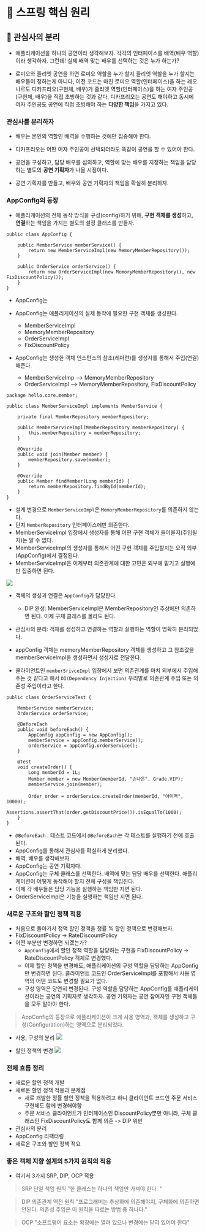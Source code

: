 # :book: 스프링 핵심 원리

## :pushpin: 관심사의 분리

- 애플리케이션을 하나의 공연이라 생각해보자. 각각의 인터페이스를 배역(배우 역할)이라 생각하자.
그런데! 실제 배역 맞는 배우를 선택하는 것은 누가 하는가?
  
- 로미오와 줄리엣 공연을 하면 로미오 역할을 누가 할지 줄리엣 역할을 누가 할지는 배우들이 정하는게 아니다,
이전 코드는 마친 로미오 역할(인터페이스)을 하는 레오나르도 디카프리오(구현체, 배우)가 줄리엣 역할(인터페이스)을
  하는 여자 주인공 (구현체, 배우)을 직접 초빙하는 것과 같다. 디카프리오는 공연도 해야하고 동시에 여자 주인공도
  공연에 직접 초빙해야 하는 **다양한 책임**을 가지고 있다.
  
### 관심사를 분리하자
- 배우는 본인의 역할인 배역을 수행하는 것에만 집중해야 한다.
- 디카프리오는 어떤 여자 주인공이 선택되더라도 똑같이 공연을 할 수 있어야 한다.
- 공연을 구성하고, 담당 배우를 섭외하고, 역할에 맞는 배우를 지정하는 책임을 담당하는 별도의 **공연 기획자**가
나올 시점이다.
  
- 공연 기획자를 만들고, 배우와 공연 기획자의 책임을 확실히 분리하자.

### AppConfig의 등장
- 애플리케이션의 전체 동작 방식을 구성(config)하기 위해, **구현 객체를 생성**하고, **연결**하는 책임을 가지는
별도의 설정 클래스를 만들자.
  

```
public class AppConfig {

    public MemberService memberService() {
        return new MemberServiceImpl(new MemoryMemberRepository());
    }
    
    public OrderService orderService() {
        return new OrderServiceImpl(new MemoryMemberRepository(), new FixDiscountPolicy());
    }
}
```

- AppConfig는 
- AppConfig는 애플리케이션의 실제 동작에 필요한 구현 객체를 생성한다.
  - MemberServiceImpl
  - MemoryMemberRepository
  - OrderServiceImpl
  - FixDiscountPolicy
  
- AppConfig는 생성한 객체 인스턴스의 참조(레퍼런)를 생성자를 통해서 주입(연결)해준다.
  - MemberServiceImp --> MemoryMemberRepository
  - OrderServiceImpl --> MemoryMemberRepository, FixDiscountPolicy
  

```
package hello.core.member;

public class MemberServiceImpl implements MemberService {

    private final MemberRepository memberRepository;

    public MemberServiceImpl(MemberRepository memberRepository) {
        this.memberRepository = memberRepository;
    }

    @Override
    public void join(Member member) {
        memberRepository.save(member);
    }

    @Override
    public Member findMember(Long memberId) {
        return memberRepository.findById(memberId);
    }
}
```

- 설계 변경으로 `MemberServiceImpl`은 `MemoryMemberRepository`를 의존하지 않는다.
- 단지 `MemberRepository` 인터페이스에만 의존한다.
- MemberServiceImpl 입장에서 생성자를 통해 어떤 구현 객체가 들어올지(주입될지)는 알 수 없다.
- MemberServiceImpl의 생성자를 통해서 어떤 구현 객체를 주입할지는 오직 외부(AppConfig)에서 결정된다.
- MemberServiceImpl은 이제부터 의존관계에 대한 고민은 외부에 맡기고 실행에만 집중하면 된다.

![](./image/AppConfig분리.png)

- 객체의 생성과 연결은 `AppConfig`가 담당한다.
  - DIP 완성: MemberServiceImpl은 MemberRepository인 추상에만 의존하면 된다. 이제 구체 클래스를 몰라도 된다.
- 관심사의 분리: 객체를 생성하고 연결하는 역할과 실행하는 역할이 명확히 분리되었다.

- appConfig 객체는 memoryMemberRepository 객체를 생성하고 그 참조값을 memberServiceImpl을 생성하면서
생성자로 전달한다.
  
- 클라이언트인 `memberSrivceImpl` 입장에서 보면 의존관계를 마치 외부에서 주입해주는 것 같다고 해서
`DI(Dependency Injection)` 우리말로 의존관계 주입 또는 의존성 주입이라고 한다.
  

```
public class OrderServiceTest {

    MemberService memberService;
    OrderService orderService;

    @BeforeEach
    public void beforeEach() {
        AppConfig appConfig = new AppConfig();
        memberService = appConfig.memberService();
        orderService = appConfig.orderService();
    }

    @Test
    void createOrder() {
        Long memberId = 1L;
        Member member = new Member(memberId, "손나은", Grade.VIP);
        memberService.join(member);

        Order order = orderService.createOrder(memberId, "아이맥", 10000);
        Assertions.assertThat(order.getDiscountPrice()).isEqualTo(1000);
    }
}
```

- `@BeforeEach` : 테스트 코드에서 `@BeforeEach`는 각 테스트를 실행하기 전에 호출된다.
- AppConfig를 통해서 관심사를 확실하게 분리했다.
- 배역, 배우를 생각해보자.
- AppConfig는 공연 기획자다.
- AppConfig는 구체 클래스를 선택한다. 배역에 맞는 담당 배우를 선택한다. 애플리케이션이 어떻게 동작해야 할지 전체 구성을 책임진다.
- 이제 각 배우들은 담당 기능을 실행하는 책임만 지면 된다.
- OrderServiceImpl은 기능을 실행하는 책임만 지면 된다. 


### 새로운 구조와 할인 정책 적용
- 처음으로 돌아가서 정액 할인 정책을 정률 % 할인 정책으로 변경해보자.
- FixDiscountPolicy -> RateDiscountPolicy
- 어떤 부분만 변경하면 되겠는가?
  - `AppConfig`에서 할인 정책 역할을 담당하는 구현을 FixDiscountPolicy -> RateDiscountPolicy 객체로 변경했다.
  - 이제 할인 정책을 변경해도, 애플리케이션의 구성 역할을 담당하는 AppConfig만 변경하면 된다. 클라이언트 코드인
  OrderServiceImpl를 포함해서 사용 영역의 어떤 코드도 변경할 필요가 없다.
  - 구성 영역은 당연히 변경된다. 구성 역할을 담당하는 AppConfig를 애플리케이션이라는 공연의 기획자로 생각하자.
  공연 기획자는 공연 참여자인 구현 객체들을 모두 알아야 한다.

> AppConfig의 등장으로 애플리케이션이 크게 사용 영역과, 객체를 생성하고 구성(Configuration)하는 영역으로 분리되었다.

- 사용, 구성의 분리
![](./image/AppConfig1.png)
  
- 할인 정책의 변경
![](./image/AppConfig2.png)
  

### 전체 흐름 정리
- 새로운 할인 정책 개발
- 새로운 할인 정책 적용과 문제점
  - 새로 개발한 정률 할인 정책을 적용하려고 하니 클라이언트 코드인 주문 서비스 구현체도 함께 변경해야함
  - 주문 서비스 클라이언트가 인터페이스인 DiscountPolicy뿐만 아니라, 구체 클래스인 FixDiscountPolicy도 함께 의존 -> DIP 위반
- 관심사의 분리
- AppConfig 리팩터링
- 새로운 구조와 할인 정책 적요 
  

### 좋은 객체 지향 설계의 5가지 원칙의 적용
- 여기서 3가지 SRP, DIP, OCP 적용

> SRP 단일 책임 원칙 "한 클래스는 하나의 책임만 가져야 한다. "

> DIP 의존관계 역전 원칙 "프로그래머는 추상화에 의존해야지, 구체화에 의존하면 안된다. 의존성 주입은 이 원칙을 따르는 방법 중 하나다."

> OCP "소프트웨어 요소는 확장에는 열려 있으나 변경에는 닫혀 있어야 한다"